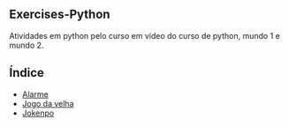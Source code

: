 ## Exercises-Python
Atividades em python pelo curso em vídeo do curso de python, mundo 1 e mundo 2.

## Índice

- [Alarme](#Alarme)
- [Jogo da velha](#Jogo-da-velha)
- [Jokenpo](#Jokenpo)

